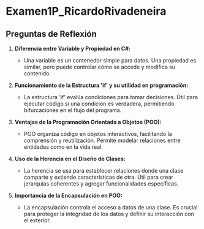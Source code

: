 # Examen1P_RicardoRivadeneira
## Preguntas de Reflexión

1. **Diferencia entre Variable y Propiedad en C#:**
   - Una variable es un contenedor simple para datos. Una propiedad es similar, pero puede controlar cómo se accede y modifica su contenido.

2. **Funcionamiento de la Estructura 'if' y su utilidad en programación:**
   - La estructura 'if' evalúa condiciones para tomar decisiones. Útil para ejecutar código si una condición es verdadera, permitiendo bifurcaciones en el flujo del programa.

3. **Ventajas de la Programación Orientada a Objetos (POO):**
   - POO organiza código en objetos interactivos, facilitando la comprensión y reutilización. Permite modelar relaciones entre entidades como en la vida real.

4. **Uso de la Herencia en el Diseño de Clases:**
   - La herencia se usa para establecer relaciones donde una clase comparte y extiende características de otra. Útil para crear jerarquías coherentes y agregar funcionalidades específicas.

5. **Importancia de la Encapsulación en POO:**
   - La encapsulación controla el acceso a datos de una clase. Es crucial para proteger la integridad de los datos y definir su interacción con el exterior.
